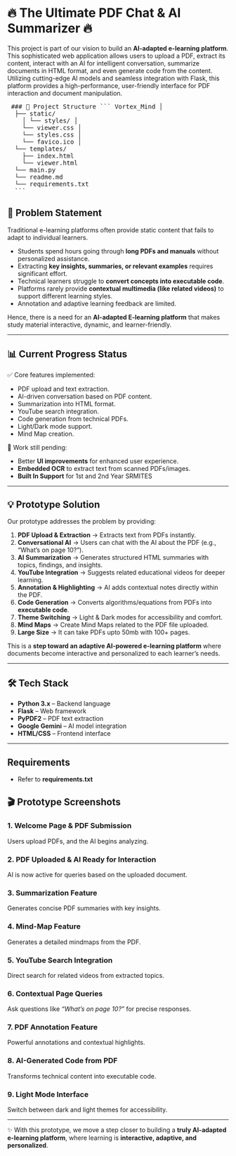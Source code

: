 # **🔥 The Ultimate PDF Chat & AI Summarizer 🔥**

This project is part of our vision to build an **AI-adapted e-learning platform**. This sophisticated web application allows users to upload a PDF, extract its content, interact with an AI for intelligent conversation, summarize documents in HTML format, and even generate code from the content. Utilizing cutting-edge AI models and seamless integration with Flask, this platform provides a high-performance, user-friendly interface for PDF interaction and document manipulation.

<pre> ### 📂 Project Structure ``` Vortex_Mind │
  ├── static/ 
    │ └── styles/ │
    └── viewer.css │ 
    └── styles.css │
    └── favico.ico │ 
  └── templates/
    ├── index.html 
    └── viewer.html 
  └── main.py
  └── readme.md
  └── requirements.txt
  ``` </pre>

## **📌 Problem Statement**

Traditional e-learning platforms often provide static content that fails to adapt to individual learners.  
- Students spend hours going through **long PDFs and manuals** without personalized assistance.  
- Extracting **key insights, summaries, or relevant examples** requires significant effort.  
- Technical learners struggle to **convert concepts into executable code**.  
- Platforms rarely provide **contextual multimedia (like related videos)** to support different learning styles.  
- Annotation and adaptive learning feedback are limited.  

Hence, there is a need for an **AI-adapted E-learning platform** that makes study material interactive, dynamic, and learner-friendly.  

---

## **📊 Current Progress Status**

✅ Core features implemented:  
- PDF upload and text extraction.  
- AI-driven conversation based on PDF content.  
- Summarization into HTML format.  
- YouTube search integration.  
- Code generation from technical PDFs.  
- Light/Dark mode support.
- Mind Map creation.  

🚧 Work still pending:  
- Better **UI improvements** for enhanced user experience.  
- **Embedded OCR** to extract text from scanned PDFs/images.
- **Built In Support** for 1st and 2nd Year SRMITES

---

## **💡 Prototype Solution**

Our prototype addresses the problem by providing:  

1. **PDF Upload & Extraction** → Extracts text from PDFs instantly.  
2. **Conversational AI** → Users can chat with the AI about the PDF (e.g., “What’s on page 10?”).  
3. **AI Summarization** → Generates structured HTML summaries with topics, findings, and insights.  
4. **YouTube Integration** → Suggests related educational videos for deeper learning.  
5. **Annotation & Highlighting** → AI adds contextual notes directly within the PDF.  
6. **Code Generation** → Converts algorithms/equations from PDFs into **executable code**.  
7. **Theme Switching** → Light & Dark modes for accessibility and comfort.
8. **Mind Maps** → Create Mind Maps related to the PDF file uploaded.  
9. **Large Size** → It can take PDFs upto 50mb with 100+ pages.  

This is a **step toward an adaptive AI-powered e-learning platform** where documents become interactive and personalized to each learner’s needs.  

---

## **🛠️ Tech Stack**

- **Python 3.x** – Backend language  
- **Flask** – Web framework  
- **PyPDF2** – PDF text extraction  
- **Google Gemini** – AI model integration  
- **HTML/CSS** – Frontend interface  

---

## **Requirements**
- Refer to **requirements.txt**


## **🎬 Prototype Screenshots**

### **1. Welcome Page & PDF Submission**  
Users upload PDFs, and the AI begins analyzing.  


### **2. PDF Uploaded & AI Ready for Interaction**  
AI is now active for queries based on the uploaded document.  


### **3. Summarization Feature**  
Generates concise PDF summaries with key insights.  


### **4. Mind-Map Feature**  
Generates a detailed mindmaps from the PDF.


### **5. YouTube Search Integration**  
Direct search for related videos from extracted topics.  


### **6. Contextual Page Queries**  
Ask questions like *“What’s on page 10?”* for precise responses.  


### **7. PDF Annotation Feature**  
Powerful annotations and contextual highlights.  


### **8. AI-Generated Code from PDF**  
Transforms technical content into executable code.  


### **9. Light Mode Interface**  
Switch between dark and light themes for accessibility.  


---

✨ With this prototype, we move a step closer to building a **truly AI-adapted e-learning platform**, where learning is **interactive, adaptive, and personalized**.  
